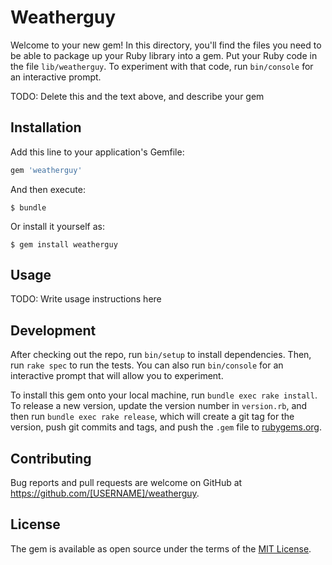 # Weatherguy

Welcome to your new gem! In this directory, you'll find the files you need to be able to package up your Ruby library into a gem. Put your Ruby code in the file `lib/weatherguy`. To experiment with that code, run `bin/console` for an interactive prompt.

TODO: Delete this and the text above, and describe your gem

## Installation

Add this line to your application's Gemfile:

```ruby
gem 'weatherguy'
```

And then execute:

    $ bundle

Or install it yourself as:

    $ gem install weatherguy

## Usage

TODO: Write usage instructions here

## Development

After checking out the repo, run `bin/setup` to install dependencies. Then, run `rake spec` to run the tests. You can also run `bin/console` for an interactive prompt that will allow you to experiment.

To install this gem onto your local machine, run `bundle exec rake install`. To release a new version, update the version number in `version.rb`, and then run `bundle exec rake release`, which will create a git tag for the version, push git commits and tags, and push the `.gem` file to [rubygems.org](https://rubygems.org).

## Contributing

Bug reports and pull requests are welcome on GitHub at https://github.com/[USERNAME]/weatherguy.

## License

The gem is available as open source under the terms of the [MIT License](https://opensource.org/licenses/MIT).
